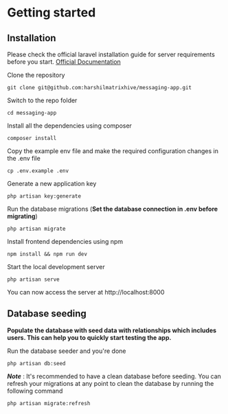 # Getting started

## Installation

Please check the official laravel installation guide for server requirements before you start. [Official Documentation](https://laravel.com/docs/8.x/installation)

Clone the repository

    git clone git@github.com:harshilmatrixhive/messaging-app.git

Switch to the repo folder

    cd messaging-app

Install all the dependencies using composer

    composer install

Copy the example env file and make the required configuration changes in the .env file

    cp .env.example .env

Generate a new application key

    php artisan key:generate

Run the database migrations (**Set the database connection in .env before migrating**)

    php artisan migrate

Install frontend dependencies using npm

    npm install && npm run dev

Start the local development server

    php artisan serve

You can now access the server at http://localhost:8000

## Database seeding

**Populate the database with seed data with relationships which includes users. This can help you to quickly start testing the app.**

Run the database seeder and you're done

    php artisan db:seed

***Note*** : It's recommended to have a clean database before seeding. You can refresh your migrations at any point to clean the database by running the following command

    php artisan migrate:refresh